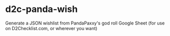 # d2c-panda-wish
Generate a JSON wishlist from PandaPaxxy's god roll Google Sheet (for use on D2Checklist.com, or wherever you want)
